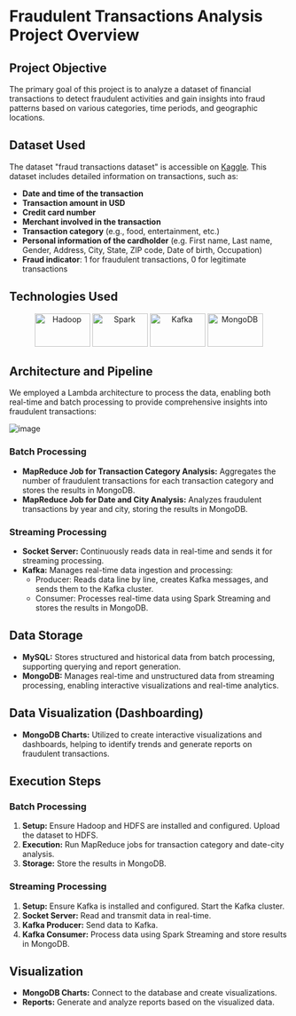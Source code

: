 # Fraudulent Transactions Analysis Project Overview
## Project Objective
The primary goal of this project is to analyze a dataset of financial transactions to detect fraudulent activities and gain insights into fraud patterns based on various categories, time periods, and geographic locations. 
## Dataset Used
The dataset "fraud transactions dataset" is accessible on [Kaggle](https://www.kaggle.com/datasets/dermisfit/fraud-transactions-dataset/data). This dataset includes detailed information on transactions, such as:
- **Date and time of the transaction**
- **Transaction amount in USD**
- **Credit card number**
- **Merchant involved in the transaction**
- **Transaction category** (e.g., food, entertainment, etc.)
- **Personal information of the cardholder** (e.g. First name, Last name, Gender, Address, City, State, ZIP code, Date of birth, Occupation)  
- **Fraud indicator**: 1 for fraudulent transactions, 0 for legitimate transactions
## Technologies Used
<p align="center">
  <img src="https://upload.wikimedia.org/wikipedia/commons/3/38/Apache_Hadoop_logo.svg" alt="Hadoop" width="100" height="60">
  <img src="https://upload.wikimedia.org/wikipedia/commons/f/f3/Apache_Spark_logo.svg" alt="Spark" width="100" height="60">
  <img src="https://upload.wikimedia.org/wikipedia/commons/0/05/Apache_kafka.svg" alt="Kafka" width="100" height="60">
  <img src="https://upload.wikimedia.org/wikipedia/commons/9/93/MongoDB_Logo.svg" alt="MongoDB" width="100" height="60">
</p>

## Architecture and Pipeline
We employed a Lambda architecture to process the data, enabling both real-time and batch processing to provide comprehensive insights into fraudulent transactions:

![image](https://github.com/eyaraouine/BigData_Pipeline_For_Fraudulent_Transactions_Analysis/assets/98587427/404b110e-d9dc-4903-90ef-b6020d763572)

### Batch Processing
- **MapReduce Job for Transaction Category Analysis:** Aggregates the number of fraudulent transactions for each transaction category and stores the results in MongoDB.
- **MapReduce Job for Date and City Analysis:** Analyzes fraudulent transactions by year and city, storing the results in MongoDB.

### Streaming Processing
- **Socket Server:** Continuously reads data in real-time and sends it for streaming processing.
- **Kafka:** Manages real-time data ingestion and processing:
  - Producer: Reads data line by line, creates Kafka messages, and sends them to the Kafka cluster.
  - Consumer: Processes real-time data using Spark Streaming and stores the results in MongoDB.

## Data Storage
- **MySQL:** Stores structured and historical data from batch processing, supporting querying and report generation.
- **MongoDB:** Manages real-time and unstructured data from streaming processing, enabling interactive visualizations and real-time analytics.

## Data Visualization (Dashboarding)
- **MongoDB Charts:** Utilized to create interactive visualizations and dashboards, helping to identify trends and generate reports on fraudulent transactions.


## Execution Steps
### Batch Processing
1. **Setup:** Ensure Hadoop and HDFS are installed and configured. Upload the dataset to HDFS.
2. **Execution:** Run MapReduce jobs for transaction category and date-city analysis.
3. **Storage:** Store the results in MongoDB.

### Streaming Processing
1. **Setup:** Ensure Kafka is installed and configured. Start the Kafka cluster.
2. **Socket Server:** Read and transmit data in real-time.
3. **Kafka Producer:** Send data to Kafka.
4. **Kafka Consumer:** Process data using Spark Streaming and store results in MongoDB.

## Visualization
- **MongoDB Charts:** Connect to the database and create visualizations.
- **Reports:** Generate and analyze reports based on the visualized data.
